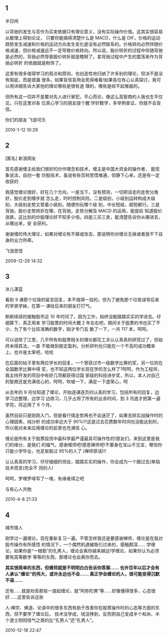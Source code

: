 ## 1

半日闲

以背驰的发生与否作为买卖依据只有理论意义，没有实际操作价值。这其实很容易从数理上得到论证，
只要你能搞得清楚什么是 MACD，什么是 DIF。价格的运动趋势发生减速和价格的运动方向发生变化是没有必然联系的。价格转向必然伴随价格减速，但价格减速远不一定导致价格转向。所以说，股价转折的过程中伴随背驰是必然的，背驰必然导致股价转折就是瞎掰了。拿背驰过程中产生的震荡来作为背驰必转折 的依据就是粉饰了。

这里有很多值得学习的观点和原则，也创造性地归纳了许多别的理论，但决不是没有瑕疵，而是错漏
很多。如果盲信盲用会死得难看!如果各位有心认真探讨，我可以用详细告诉大家他的理论哪些是很有道
理的，哪些是经不起推敲的。

但所有这一切并不是要对先人进行冒犯，平心而论，像这么高智商的人我也生平仅见。只在这里对各
位真心学习的朋友提个醒:学好数学，多举例查证，你就不会盲信。

你们的朋友 飞尝可乐

2010-1-12 10:29

## 2

[匿名] 新浪网友

首先感谢缠主给我们很好的炒作理念和技术，缠主是中国大资金的操作者， 能现象说法，自创一套
炒股技术，虽说有些百转思悟难通，但静下心来，还是有一定收获的

我感觉缠论很好，好在几个方向，一是当下，没有预测，一切把该走的走势分类好，股价走到哪步就
怎么走，时时控制风险。二是级别，小级别运转构成大级别，大级别走势又管着小级别，随便你玩哪个级 别，中长短级，超短都行。三是背驰，股价走势转折在哪，在背驰，走势分解及 MACD 的运用，能提前 知道股价涨跌，这比别的炒股理论好不知多少倍。四是三买三卖，能清楚告诉你从哪进去，从哪出来，安 全获利。

谢谢缠的伟大理论，如果对缠论有不屑或攻击，那说明你对缠论无缘或者放不下自身的业力所牵。

飞浪思悟

2009-12-29 14:32

## 3

冰儿湛蓝

看到 9 课那个垃圾的留言回复，本不值得一驳的，但为了避免那个垃圾误导后来的学弟学妹，在第一
课给后来的朋友打打气。

断断续续的接触股市近 10 年时间了，因为工作，始终没能踏踏实实的学进去。仔细算下，真正用来
学习股票的时间大概 2 年左右吧，期间关于股票的书也买了不少，为了有个比较准确的数字，刚才专门去 数了一下，一共 117 本，呵呵。

可以说除了江恩，几乎所有和股票相关的理论都花工夫认认真真的研究过了，但始终未得其法，一直
不能做到稳定盈利，分析研判也只能在一个不高的成功概率上，也许是太笨吧，哈哈

在后面的帖子里有两位学长的回复，一个曾获过市一级数学比赛的奖，另一位则在全国数学比赛中得
奖，也不知这两位学长现在学的怎么样了?呵呵，作为工程师，我主持开发的项目中有好几项都获得过国
家级的科技进步奖，所以，本人对自己的智商还是充满信心的，呵呵，吹嘘一下，满足一下虚荣心，呵

从去年的 9 月份知道了缠论，开始逐课逐页的认真的学习，包括所有的回复，边学习边整理，边学习 边练习，几乎占用了所有的业余时间，到 3 月底才把第一遍学完，将近用了 6 个月。

虽然目前只是刚刚入门，但是看行情走势再也不会迷茫了，如果去除实战操作时的心理因素，纯分析 的成功率远大于 90%!!!这是过去花费数年时间也没能达到的，所以我对未来应用缠论的前景也充满信 心。

缠论是所有关于股票投资中最科学最严谨最具可操作性的!朋友们，来到这里是我们的缘分，是我们 的福气，感谢缠师吧!感恩禅师吧!不要身在宝山不见宝，哪怕你只能小学毕业，也足矣胜过 95%的人了 (禅师原话)!!

认认真真的学习，仔仔细细的领会，踏踏实实的操作，你会成为一个跟过去(单指技术而言)完全不
同的人!

呵呵，罗哩罗嗦写了一堆，有缘者得之吧

与有心人共勉

2010-4-8 21:33

## 4

城市猎人

刚学过一遍缠论，现在重新复习一遍。不管怎样我还是要感谢禅师，缠论是在我对股市操作有所感悟
的情况下，一个偶然机遇被吸引过来的，感触颇深...... 学缠论，如果你是“一根筋”的孔男人，缠论会离你越来越远!学缠论，如果你认为必须要有高等数学
等等的东西，那缠论也会离你而去。

**其实很简单的东西，但缠师就是不明明白白告诉你答案...... 也许百年以后才会有人承认”缠论“的伟大，或许永远也不会...... 真正学会缠论的人，很可能变得沉默不语......**

还有......就是劝告那些一提起缠论，就”阿弥陀佛“等......好像懂得很多，心态很好......这里告诉这些

人:禅宗、佛道、论语中的很多东西有助于改善你在股票操作时的心态等方面的东西，但不要学了缠论后， 技术没学成，钱没挣到，反而把自己变成半个和尚、半个道士阴阳怪气之类的比“孔男人”还“孔男人”。

2010-12-18 22:47
